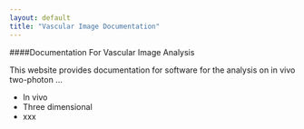```yaml
---
layout: default
title: "Vascular Image Documentation"
---
```


####Documentation For Vascular Image Analysis


This website provides documentation for software for the analysis on in vivo two-photon ...  

- In vivo
- Three dimensional
- xxx
